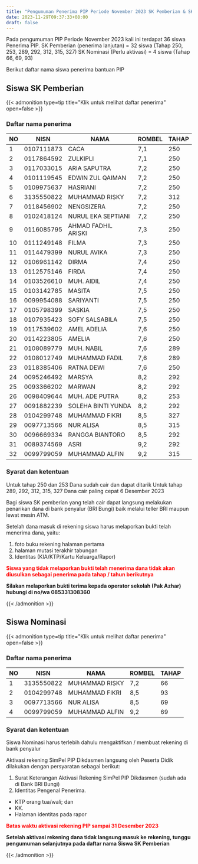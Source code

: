 ```yaml
---
title: "Pengumuman Penerima PIP Periode November 2023 SK Pemberian & SK Nominasi"
date: 2023-11-29T09:37:33+08:00
draft: false
---
```


Pada pengumuman PIP Periode November 2023 kali ini terdapat 36 siswa Penerima PIP. 
SK Pemberian (penerima lanjutan)    = 32 siswa (Tahap 250, 253, 289, 292, 312, 315, 327)
SK Nominasi (Perlu aktivasi)        = 4 siswa (Tahap 66, 69, 93)

Berikut daftar nama siswa penerima bantuan PIP

## Siswa SK Pemberian

{{< admonition type=tip title="Klik untuk melihat daftar penerima" open=false >}}

### Daftar nama penerima

| NO | NISN       | NAMA                | ROMBEL | TAHAP |
| -- | ---------- | ------------------- | ------ | ----- |
| 1  | 0107111873 | CACA                | 7,1    | 250   |
| 2  | 0117864592 | ZULKIPLI            | 7,1    | 250   |
| 3  | 0117033015 | ARIA SAPUTRA        | 7,2    | 250   |
| 4  | 0101119545 | EDWIN ZUL QAIMAN    | 7,2    | 250   |
| 5  | 0109975637 | HASRIANI            | 7,2    | 250   |
| 6  | 3135550822 | MUHAMMAD RISKY      | 7,2    | 312   |
| 7  | 0118456902 | NENGSIZERA          | 7,2    | 250   |
| 8  | 0102418124 | NURUL EKA SEPTIANI  | 7,2    | 250   |
| 9  | 0116085795 | AHMAD FADHIL ARISKI | 7,3    | 250   |
| 10 | 0111249148 | FILMA               | 7,3    | 250   |
| 11 | 0114479399 | NURUL AVIKA         | 7,3    | 250   |
| 12 | 0106961142 | DIRMA               | 7,4    | 250   |
| 13 | 0112575146 | FIRDA               | 7,4    | 250   |
| 14 | 0103526610 | MUH. AIDIL          | 7,4    | 250   |
| 15 | 0103142785 | MASITA              | 7,5    | 250   |
| 16 | 0099954088 | SARIYANTI           | 7,5    | 250   |
| 17 | 0105798399 | SASKIA              | 7,5    | 250   |
| 18 | 0107935423 | SOFY SALSABILA      | 7,5    | 250   |
| 19 | 0117539602 | AMEL ADELIA         | 7,6    | 250   |
| 20 | 0114223805 | AMELIA              | 7,6    | 250   |
| 21 | 0108089779 | MUH. NABIL          | 7,6    | 289   |
| 22 | 0108012749 | MUHAMMAD FADIL      | 7,6    | 289   |
| 23 | 0118385406 | RATNA DEWI          | 7,6    | 250   |
| 24 | 0095246492 | MARSYA              | 8,2    | 292   |
| 25 | 0093366202 | MARWAN              | 8,2    | 292   |
| 26 | 0098409644 | MUH. ADE PUTRA      | 8,2    | 253   |
| 27 | 0091882239 | SOLEHA BINTI YUNDA  | 8,2    | 292   |
| 28 | 0104299748 | MUHAMMAD FIKRI      | 8,5    | 327   |
| 29 | 0097713566 | NUR ALISA           | 8,5    | 315   |
| 30 | 0096669334 | RANGGA BIANTORO     | 8,5    | 292   |
| 31 | 0089374569 | ASRI                | 9,2    | 292   |
| 32 | 0099799059 | MUHAMMAD ALFIN      | 9,2    | 315   |

### Syarat dan ketentuan

Untuk tahap 250 dan 253 Dana sudah cair dan dapat ditarik 
Untuk tahap 289, 292, 312, 315, 327 Dana cair paling cepat 6 Desember 2023

Bagi siswa SK pemberian yang telah cair dapat langsung melakukan penarikan dana di bank penyalur (BRI Bungi) baik melalui teller BRI maupun lewat mesin ATM.

Setelah dana masuk di rekening siswa harus melaporkan bukti telah menerima dana, yaitu:

1. foto buku rekening halaman pertama
2. halaman mutasi terakhir tabungan
3. Identitas (KIA/KTP/Kartu Keluarga/Rapor)

<span style="color:#ff0000"> **Siswa yang tidak melaporkan bukti telah menerima dana tidak akan diusulkan sebagai penerima pada tahap / tahun berikutnya** </span>

**Silakan melaporkan bukti terima kepada operator sekolah (Pak Azhar) hubungi di no/wa 085331308360**

{{< /admonition >}}

## Siswa Nominasi

{{< admonition type=tip title="Klik untuk melihat daftar penerima" open=false >}}

### Daftar nama penerima

| NO | NISN       | NAMA           | ROMBEL | TAHAP |
| -- | ---------- | -------------- | ------ | ----- |
| 1  | 3135550822 | MUHAMMAD RISKY | 7,2    | 66    |
| 2  | 0104299748 | MUHAMMAD FIKRI | 8,5    | 93    |
| 3  | 0097713566 | NUR ALISA      | 8,5    | 69    |
| 4  | 0099799059 | MUHAMMAD ALFIN | 9,2    | 69    |

### Syarat dan ketentuan

Siswa Nominasi harus terlebih dahulu mengaktifkan / membuat rekening di bank penyalur

Aktivasi rekening SimPel PIP Dikdasmen langsung oleh Peserta Didik dilakukan dengan persyaratan sebagai berikut:

1. Surat Keterangan Aktivasi Rekening SimPel PIP Dikdasmen (sudah ada di Bank BRI Bungi)
2. Identitas Pengenal Penerima.

- KTP orang tua/wali; dan
- KK.
- Halaman identitas pada rapor

<span style="color:#ff0000"> **Batas waktu aktivasi rekening PIP sampai 31 Desember 2023** </span>

**Setelah aktivasi rekening dana tidak langsung masuk ke rekening, tunggu pengumuman selanjutnya pada daftar nama Siswa SK Pemberian**

{{< /admonition >}}
